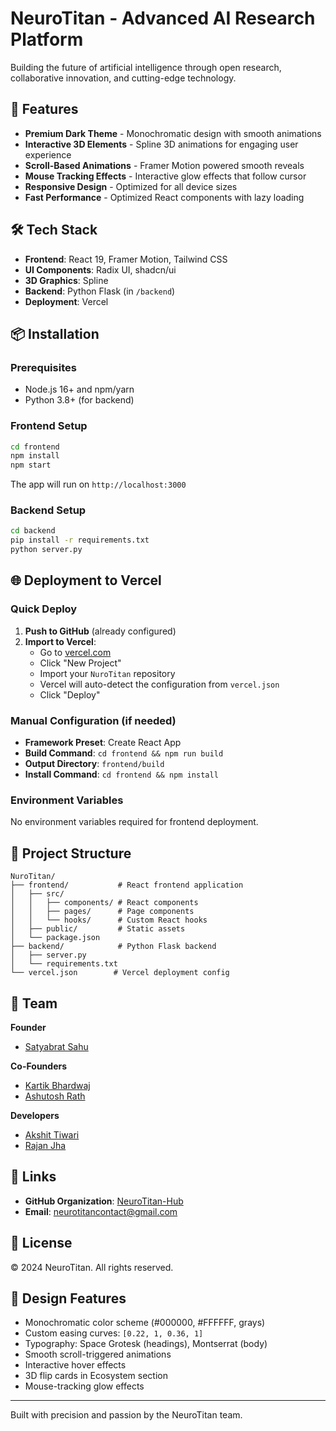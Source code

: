 # NeuroTitan - Advanced AI Research Platform

Building the future of artificial intelligence through open research, collaborative innovation, and cutting-edge technology.

## 🚀 Features

- **Premium Dark Theme** - Monochromatic design with smooth animations
- **Interactive 3D Elements** - Spline 3D animations for engaging user experience
- **Scroll-Based Animations** - Framer Motion powered smooth reveals
- **Mouse Tracking Effects** - Interactive glow effects that follow cursor
- **Responsive Design** - Optimized for all device sizes
- **Fast Performance** - Optimized React components with lazy loading

## 🛠️ Tech Stack

- **Frontend**: React 19, Framer Motion, Tailwind CSS
- **UI Components**: Radix UI, shadcn/ui
- **3D Graphics**: Spline
- **Backend**: Python Flask (in `/backend`)
- **Deployment**: Vercel

## 📦 Installation

### Prerequisites
- Node.js 16+ and npm/yarn
- Python 3.8+ (for backend)

### Frontend Setup

```bash
cd frontend
npm install
npm start
```

The app will run on `http://localhost:3000`

### Backend Setup

```bash
cd backend
pip install -r requirements.txt
python server.py
```

## 🌐 Deployment to Vercel

### Quick Deploy

1. **Push to GitHub** (already configured)
2. **Import to Vercel**:
   - Go to [vercel.com](https://vercel.com)
   - Click "New Project"
   - Import your `NuroTitan` repository
   - Vercel will auto-detect the configuration from `vercel.json`
   - Click "Deploy"

### Manual Configuration (if needed)

- **Framework Preset**: Create React App
- **Build Command**: `cd frontend && npm run build`
- **Output Directory**: `frontend/build`
- **Install Command**: `cd frontend && npm install`

### Environment Variables

No environment variables required for frontend deployment.

## 📁 Project Structure

```
NuroTitan/
├── frontend/           # React frontend application
│   ├── src/
│   │   ├── components/ # React components
│   │   ├── pages/      # Page components
│   │   └── hooks/      # Custom React hooks
│   ├── public/         # Static assets
│   └── package.json
├── backend/            # Python Flask backend
│   ├── server.py
│   └── requirements.txt
└── vercel.json        # Vercel deployment config
```

## 👥 Team

**Founder**
- [Satyabrat Sahu](https://github.com/Satyabrat2005)

**Co-Founders**
- [Kartik Bhardwaj](https://github.com/kartik1446)
- [Ashutosh Rath](https://github.com/GitGudScrubss)

**Developers**
- [Akshit Tiwari](https://github.com/AkshitTiwarii)
- [Rajan Jha](https://github.com/Rajan167030)

## 🔗 Links

- **GitHub Organization**: [NeuroTitan-Hub](https://github.com/NeuroTitan-Hub)
- **Email**: neurotitancontact@gmail.com

## 📄 License

© 2024 NeuroTitan. All rights reserved.

## 🎨 Design Features

- Monochromatic color scheme (#000000, #FFFFFF, grays)
- Custom easing curves: `[0.22, 1, 0.36, 1]`
- Typography: Space Grotesk (headings), Montserrat (body)
- Smooth scroll-triggered animations
- Interactive hover effects
- 3D flip cards in Ecosystem section
- Mouse-tracking glow effects

---

Built with precision and passion by the NeuroTitan team.

